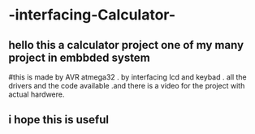 # -interfacing-Calculator-
## hello this a calculator project one of my many project in embbded system
#this is made by AVR atmega32 . by interfacing lcd and keybad . all the drivers and the code available .and there is a video for the project with actual hardwere.
## i hope this is useful
